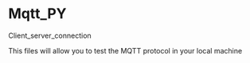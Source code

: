 # Mqtt_PY
Client_server_connection

This files will allow you to test the MQTT protocol in your local machine 
